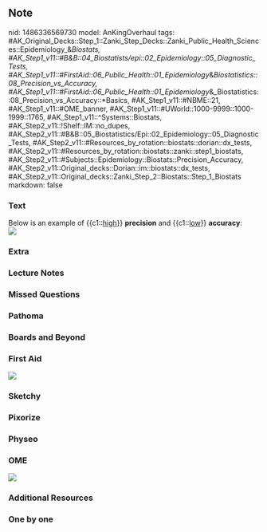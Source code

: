 ## Note
nid: 1486336569730
model: AnKingOverhaul
tags: #AK_Original_Decks::Step_1::Zanki_Step_Decks::Zanki_Public_Health_Sciences::Epidemiology_&_Biostats, #AK_Step1_v11::#B&B::04_Biostatists/epi::02_Epidemiology::05_Diagnostic_Tests, #AK_Step1_v11::#FirstAid::06_Public_Health::01_Epidemiology_&_Biostatistics::08_Precision_vs_Accuracy, #AK_Step1_v11::#FirstAid::06_Public_Health::01_Epidemiology_&_Biostatistics::08_Precision_vs_Accuracy::*Basics, #AK_Step1_v11::#NBME::21, #AK_Step1_v11::#OME_banner, #AK_Step1_v11::#UWorld::1000-9999::1000-1999::1765, #AK_Step1_v11::^Systems::Biostats, #AK_Step2_v11::!Shelf::IM::no_dupes, #AK_Step2_v11::#B&B::05_Biostatistics/Epi::02_Epidemiology::05_Diagnostic_Tests, #AK_Step2_v11::#Resources_by_rotation::biostats::dorian::dx_tests, #AK_Step2_v11::#Resources_by_rotation::biostats::zanki::step1_biostats, #AK_Step2_v11::#Subjects::Epidemiology::Biostats::Precision_Accuracy, #AK_Step2_v11::Original_decks::Dorian::im::biostats::dx_tests, #AK_Step2_v11::Original_decks::Zanki_Step_2::Biostats::Step_1_Biostats
markdown: false

### Text
<div>
  Below is an example of {{c1::<u>high</u>}} <b>precision</b> and
  {{c1::<u>low</u>}} <b>accuracy</b>:
</div>
<div><img src="paste-328002357428411.jpg"></div>

### Extra


### Lecture Notes


### Missed Questions


### Pathoma


### Boards and Beyond


### First Aid
<img src="tmppYgZtU.png">

### Sketchy


### Pixorize


### Physeo


### OME
<div class="ome-widget">
  <a href="https://onlinemeded.org?ref=anki"><img src=
  "_OME_AnkiFlashcards_General_7.png"></a>
</div>

### Additional Resources


### One by one

